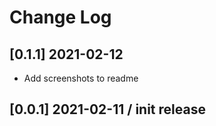 # Change Log

## [0.1.1] 2021-02-12
- Add screenshots to readme

## [0.0.1] 2021-02-11 / init release
